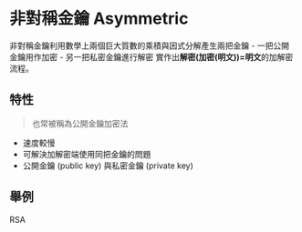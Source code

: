 # 非對稱金鑰 Asymmetric
非對稱金鑰利用數學上兩個巨大質數的乘積與因式分解產生兩把金鑰
	- 一把公開金鑰用作加密
	- 另一把私密金鑰進行解密
實作出**解密(加密(明文))=明文**的加解密流程。

## 特性
> 也常被稱為公開金鑰加密法
- 速度較慢
- 可解決加解密端使用同把金鑰的問題
- 公開金鑰 (public key) 與私密金鑰 (private key)

## 舉例
RSA
